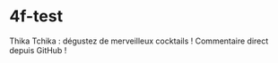 4f-test
==================

Thika Tchika : dégustez de merveilleux cocktails !
Commentaire direct depuis GitHub !

